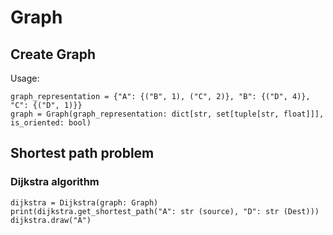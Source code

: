 # Graph

## Create Graph
Usage: 
```
graph_representation = {"A": {("B", 1), ("C", 2)}, "B": {("D", 4)}, "C": {("D", 1)}}
graph = Graph(graph_representation: dict[str, set[tuple[str, float]]], is_oriented: bool)
```

## Shortest path problem
### Dijkstra algorithm
```
dijkstra = Dijkstra(graph: Graph)
print(dijkstra.get_shortest_path("A": str (source), "D": str (Dest)))
dijkstra.draw("A")
```